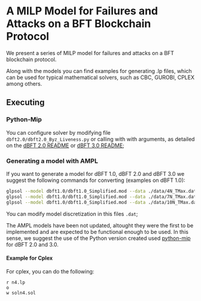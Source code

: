 # A MILP Model for Failures and Attacks on a BFT Blockchain Protocol

We present a series of MILP model for failures and attacks on a BFT blockchain protocol.

Along with the models you can find examples for generating .lp files, which can be used for typical mathematical solvers, such as CBC, GUROBI, CPLEX among others.

## Executing 

### Python-Mip

You can configure solver by modifying file `dbft2.0/dbft2.0_Byz_Liveness.py` or calling with with arguments, as detailed on the [dBFT 2.0 README](dbft2.0/README.md) or [dBFT 3.0 README](dbft3.0/README.md);


### Generating a model with AMPL

If you want to generate a model for dBFT 1.0, dBFT 2.0 and dBFT 3.0 we suggest the following commands for converting (examples on dBFT 1.0):

```bash
glpsol --model dbft1.0/dbft1.0_Simplified.mod --data ./data/4N_TMax.dat --wcpxlp n4_dbft1.0.lp --check
glpsol --model dbft1.0/dbft1.0_Simplified.mod --data ./data/7N_TMax.dat --wcpxlp n7_dbft1.0.lp --check
glpsol --model dbft1.0/dbft1.0_Simplified.mod --data ./data/10N_TMax.dat --wcpxlp n10_dbft1.0.lp --check
```

You can modify model discretization in this files `.dat`;

The AMPL models have been not updated, altought they were the first to be implemented and are expected to be functional enough to be used.
In this sense, we suggest the use of the Python version created used [python-mip](https://github.com/coin-or/python-mip]) for dBFT 2.0 and 3.0.

#### Example for Cplex 
For cplex, you can do the following:

```cplex
r n4.lp
o
w soln4.sol
```